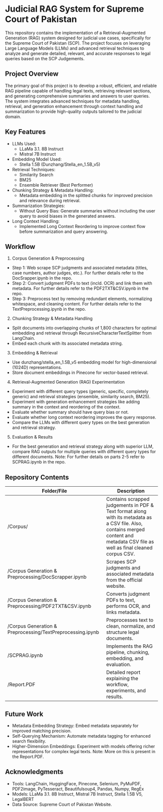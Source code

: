 # **Judicial RAG System for Supreme Court of Pakistan**
This repository contains the implementation of a Retrieval-Augmented Generation (RAG) system designed for judicial use cases, specifically for the Supreme Court of Pakistan (SCP). The project focuses on leveraging Large Language Models (LLMs) and advanced retrieval techniques to analyze and generate detailed, relevant, and accurate responses to legal queries based on the SCP Judgements.

## **Project Overview**
The primary goal of this project is to develop a robust, efficient, and reliable RAG pipeline capable of handling legal texts, retrieving relevant sections, and generating comprehensive summaries and answers to user queries. The system integrates advanced techniques for metadata handling, retrieval, and generation enhancement through context handling and summarization to provide high-quality outputs tailored to the judicial domain.

## **Key Features**
* LLMs Used:
  * LLaMa 3.1. 8B Instruct
  * Mistral 7B Instruct
* Embedding Model Used:
  * Stella 1.5B (Dunzhang/Stella_en_1.5B_v5)
* Retrieval Techniques:
  * Similarity Search
  * BM25
  * Ensemble Retriever (Best Performer)
* Chunking Strategy & Metadata Handling:
  * Metadata embedding in the splitted chunks for improved precision and relevance during retrieval.
* Summarization Strategies:
  * Without Query Bias: Generate summaries without including the user query to avoid biases in the generated answers.
* Long Context Handling:
  * Implemented Long Context Reordering to improve context flow before summarization and query answering.

## **Workflow**
1. Corpus Generation & Preprocessing
  * Step 1: Web scrape SCP judgments and associated metadata (titles, case numbers, author judges, etc.). For further details refer to the DocSrapper.ipynb in the repo.
  * Step 2: Convert judgment PDFs to text (incld. OCR) and link them with metadata. For further details refer to the PDF2TXT&CSV.ipynb in the repo.
  * Step 3: Preprocess text by removing redundant elements, normalizing whitespace, and cleaning content. For further details refer to the TextPreprocessing.ipynb in the repo.
2. Chunking Strategy & Metadata Handling
  * Split documents into overlapping chunks of 1,800 characters for optimal embedding and retrieval through RecursiveCharacterTextSplitter from LangChain.
  * Embed each chunk with its associated metadata string.
3. Embedding & Retrieval
  * Use dunzhang/stella_en_1.5B_v5 embedding model for high-dimensional (1024D) representations.
  * Store document embeddings in Pinecone for vector-based retrieval.
4. Retrieval-Augmented Generation (RAG) Experimentation
  * Experiment with different query types (generic, specific, completely generic) and retrieval strategies (ensemble, similarity search, BM25).
  * Experiment with generation enhancement strategies like adding summary in the context and reordering of the context.
  * Evaluate whether summary should have query bias or not.
  * Evaluate whether long context reordering improves the query response.
  * Compare the LLMs with different query types on the best generation and retrieval strategy.
5. Evaluation & Results
  * For the best generation and retrieval strategy along with superior LLM, compare RAG outputs for multiple queries with different query types for different documents.
Note: For further details on parts 2-5 refer to SCPRAG.ipynb in the repo.

## **Repository Contents**
| Folder/File                                          | Description                                                                                                                            |
| ---------------------------------------------------- | -------------------------------------------------------------------------------------------------------------------------------------- |
| /Corpus/ | Contains scrapped judgements in PDF & Text format along with its metadata as a CSV file. Also, contains merged content and metadata CSV file as well as final cleaned corpus CSV. |
| /Corpus Generation & Preprocessing/DocScrapper.ipynb | Scrapes SCP judgments and associated metadata from the official website.     |
| /Corpus Generation & Preprocessing/PDF2TXT&CSV.ipynb | Converts judgment PDFs to text, performs OCR, and links metadata.     |
| /Corpus Generation & Preprocessing/TextPreprocessing.ipynb | Preprocesses text to clean, normalize, and structure legal documents.     |
| /SCPRAG.ipynb | Implements the RAG pipeline, chunking, embedding, and evaluation.     |
| /Report.PDF    | Detailed report explaining the workflow, experiments, and results.    |

## **Future Work**
* Metadata Embedding Strategy: Embed metadata separately for improved matching precision.
* Self-Querying Mechanism: Automate metadata tagging for enhanced search flexibility.
* Higher-Dimension Embeddings: Experiment with models offering richer representations for complex legal texts.
Note: More on this is present in the Report.PDF.

## **Acknowledgments**
* Tools: LangChain, HuggingFace, Pinecone, Selenium, PyMuPDF, PDF2image, PyTesseract, Beautifulsoup4, Pandas, Numpy, RegEx
* Models: LLaMa 3.1. 8B Instruct, Mistral 7B Instruct, Stella 1.5B V5, LegalBERT
* Data Source: Supreme Court of Pakistan Website.

